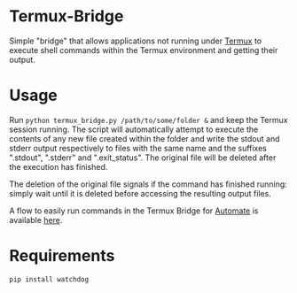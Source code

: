 # Termux-Bridge
Simple "bridge" that allows applications not running under [Termux](https://play.google.com/store/apps/details?id=com.termux) to execute shell commands within the Termux environment and getting their output.

# Usage
Run ``python termux_bridge.py /path/to/some/folder &`` and keep the Termux session running. The script will automatically attempt to execute the contents of any new file created within the folder and write the stdout and stderr output respectively to files with the same name and the suffixes ".stdout", ".stderr" and ".exit_status". The original file will be deleted after the execution has finished.

The deletion of the original file signals if the command has finished running: simply wait until it is deleted before accessing the resulting output files.

A flow to easily run commands in the Termux Bridge for [Automate](https://play.google.com/store/apps/details?id=com.llamalab.automate) is available [here](http://llamalab.com/automate/community/flows/2957).

# Requirements
``pip install watchdog``
